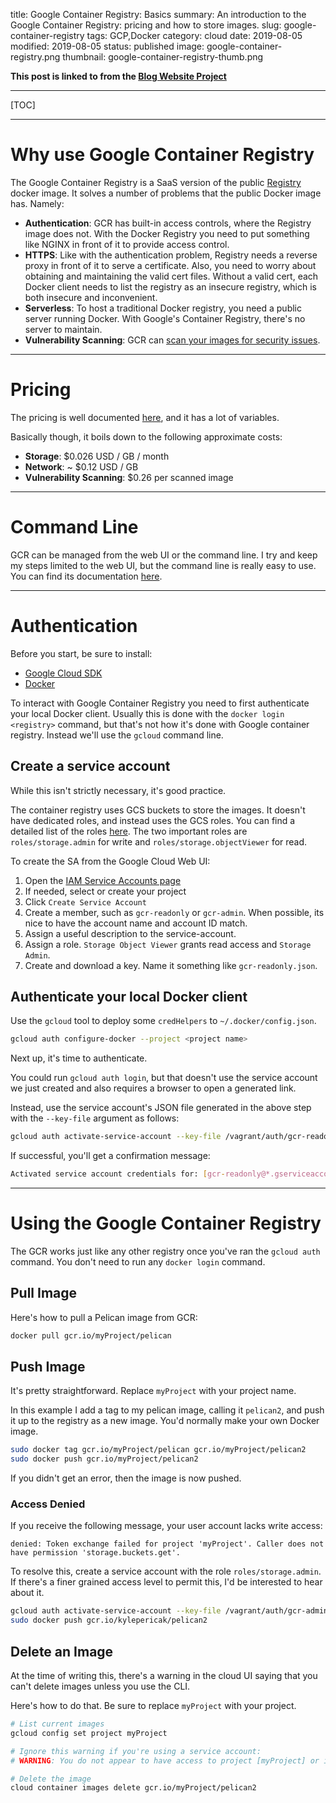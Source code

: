 title: Google Container Registry: Basics
summary: An introduction to the Google Container Registry: pricing and how to store images.
slug: google-container-registry
tags: GCP,Docker
category: cloud
date: 2019-08-05
modified: 2019-08-05
status: published
image: google-container-registry.png
thumbnail: google-container-registry-thumb.png


**This post is linked to from the [Blog Website Project](/blog-website)**

---

[TOC]


---


# Why use Google Container Registry

The Google Container Registry is a SaaS version of the public [Registry](https://hub.docker.com/_/registry)
docker image. It solves a number of problems that the public Docker image has.
Namely:

- **Authentication**: GCR has built-in access controls, where the Registry image
  does not. With the Docker Registry you need to put something like NGINX in
  front of it to provide access control.
- **HTTPS**: Like with the authentication problem, Registry needs a reverse proxy
  in front of it to serve a certificate. Also, you need to worry about
  obtaining and maintaining the valid cert files. Without a valid cert, each
  Docker client needs to list the registry as an insecure registry, which is
  both insecure and inconvenient.
- **Serverless**: To host a traditional Docker registry, you need a public
  server running Docker. With Google's Container Registry, there's no server to
  maintain.
- **Vulnerability Scanning**: GCR can [scan your images for security issues](https://cloud.google.com/container-registry/docs/get-image-vulnerabilities).


---


# Pricing

The pricing is well documented [here](https://cloud.google.com/container-registry/pricing),
and it has a lot of variables.

Basically though, it boils down to the following approximate costs:

- **Storage**: $0.026 USD / GB / month
- **Network**: ~ $0.12 USD / GB
- **Vulnerability Scanning**: $0.26 per scanned image


---


# Command Line

GCR can be managed from the web UI or the command line. I try and keep my steps
limited to the web UI, but the command line is really easy to use. You can find
its documentation [here](https://cloud.google.com/sdk/gcloud/reference/container/images).


---


# Authentication

Before you start, be sure to install:

- [Google Cloud SDK](https://cloud.google.com/sdk/)
- [Docker](https://docs.docker.com/install/)

To interact with Google Container Registry you need to first authenticate your
local Docker client. Usually this is done with the `docker login <registry>`
command, but that's not how it's done with Google container registry. Instead
we'll use the `gcloud` command line.


## Create a service account

While this isn't strictly necessary, it's good practice.

The container registry uses GCS buckets to store the images. It doesn't have
dedicated roles, and instead uses the GCS roles. You can find a detailed list
of the roles [here](https://cloud.google.com/container-registry/docs/access-control).
The two important roles are `roles/storage.admin` for write and
`roles/storage.objectViewer` for read.

To create the SA from the Google Cloud Web UI:

1. Open the [IAM Service Accounts page](https://console.cloud.google.com/iam-admin/serviceaccounts)
1. If needed, select or create your project
1. Click `Create Service Account`
1. Create a member, such as `gcr-readonly` or `gcr-admin`.
   When possible, its nice to have the account name and account ID match.
1. Assign a useful description to the service-account.
1. Assign a role. `Storage Object Viewer` grants read access and
   `Storage Admin`.
1. Create and download a key. Name it something like `gcr-readonly.json`.



## Authenticate your local Docker client

Use the `gcloud` tool to deploy some `credHelpers` to `~/.docker/config.json`.

```bash
gcloud auth configure-docker --project <project name>
```

Next up, it's time to authenticate.

You could run `gcloud auth login`, but that doesn't use the service account we
just created and also requires a browser to open a generated link.

Instead, use the service account's JSON file generated in the above step with
the `--key-file` argument as follows:

```bash
gcloud auth activate-service-account --key-file /vagrant/auth/gcr-readonly.json
```

If successful, you'll get a confirmation message:

```bash
Activated service account credentials for: [gcr-readonly@*.gserviceaccount.com]
```

---

# Using the Google Container Registry

The GCR works just like any other registry once you've ran the `gcloud auth`
command. You don't need to run any `docker login` command.

## Pull Image

Here's how to pull a Pelican image from GCR:

```bash
docker pull gcr.io/myProject/pelican
```

## Push Image

It's pretty straightforward. Replace `myProject` with your project name.

In this example I add a tag to my pelican image, calling it `pelican2`, and
push it up to the registry as a new image. You'd normally make your own Docker
image.

```bash
sudo docker tag gcr.io/myProject/pelican gcr.io/myProject/pelican2
sudo docker push gcr.io/myProject/pelican2
```

If you didn't get an error, then the image is now pushed.


### Access Denied

If you receive the following message, your user account lacks write access:

```text
denied: Token exchange failed for project 'myProject'. Caller does not have permission 'storage.buckets.get'.
```

To resolve this, create a service account  with the role `roles/storage.admin`.
If there's a finer grained access level to permit this, I'd be interested to
hear about it.

```bash
gcloud auth activate-service-account --key-file /vagrant/auth/gcr-admin.json
sudo docker push gcr.io/kylepericak/pelican2
```


## Delete an Image
At the time of writing this, there's a warning in the cloud UI saying that you
can't delete images unless you use the CLI.

Here's how to do that. Be sure to replace `myProject` with your project.

```bash
# List current images
gcloud config set project myProject

# Ignore this warning if you're using a service account:
# WARNING: You do not appear to have access to project [myProject] or it does not exist.

# Delete the image
cloud container images delete gcr.io/myProject/pelican2
```

